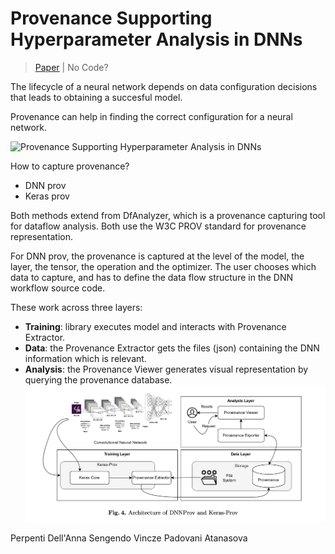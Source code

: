 # Provenance Supporting Hyperparameter Analysis in DNNs

> [Paper](https://hal-lirmm.ccsd.cnrs.fr/lirmm-03324873/file/IPAW_2021_Authors.pdf) | No Code?

The lifecycle of a neural network depends on data configuration decisions that leads to obtaining a succesful model. 

Provenance can help in finding the correct configuration for a neural network.

![Provenance Supporting Hyperparameter Analysis in DNNs](./imgs/prov_supporting_hyperparameter_analysis_in_dnns.png)

How to capture provenance? 
- DNN prov 
- Keras prov

Both methods extend from DfAnalyzer, which is a provenance capturing tool for dataflow analysis. Both use the W3C PROV standard for provenance representation. 

For DNN prov, the provenance is captured at the level of the model, the layer, the tensor, the operation and the optimizer. The user chooses which data to capture, and has to define the data flow structure in the DNN workflow source code. 

These work across three layers: 
- **Training**: library executes model and interacts with Provenance Extractor.
- **Data**: the Provenance Extractor gets the files (json) containing the DNN information which is relevant. 
- **Analysis**: the Provenance Viewer generates visual representation by querying the provenance database.
![Provenance Supporting Hyperparameter Analysis in DNNs](./imgs/prov_supporting_hyperparameter_analysis_in_dnns_2.png)

Perpenti	Dell'Anna	Sengendo	Vincze	Padovani	Atanasova
